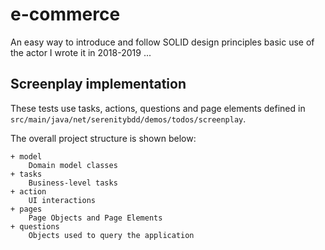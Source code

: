 # e-commerce
An easy way to introduce and follow SOLID design principles
basic use of the actor I wrote it in 2018-2019 ...


## Screenplay implementation

These tests use tasks, actions, questions and page elements defined in `src/main/java/net/serenitybdd/demos/todos/screenplay`.

The overall project structure is shown below:
````
+ model
    Domain model classes
+ tasks
    Business-level tasks
+ action
    UI interactions
+ pages
    Page Objects and Page Elements
+ questions
    Objects used to query the application
